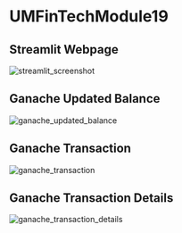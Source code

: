 # UMFinTechModule19


## Streamlit Webpage
![streamlit_screenshot](https://user-images.githubusercontent.com/61864923/205997238-5fcc0a59-ef5d-44f7-a946-3ed56da80ea2.JPG)

## Ganache Updated Balance
![ganache_updated_balance](https://user-images.githubusercontent.com/61864923/205997253-97af776c-6621-453c-a946-b1d245749ab5.JPG)

## Ganache Transaction
![ganache_transaction](https://user-images.githubusercontent.com/61864923/205997276-10e88d65-bf08-43b9-b164-4610a0caa33e.JPG)

## Ganache Transaction Details
![ganache_transaction_details](https://user-images.githubusercontent.com/61864923/205997290-8c739a1a-7ee2-4e69-94b3-fabc7dee860e.JPG)


